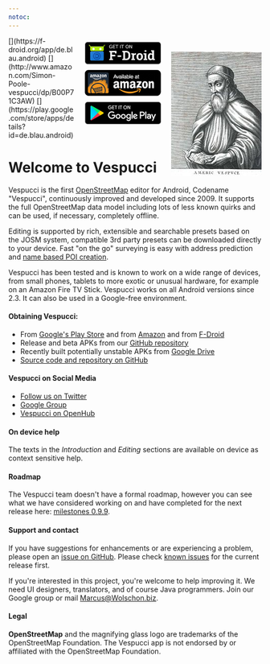 ```yaml
---
notoc:
---
```


<img src="180px-Amerigo_Vespucci.jpg" style="padding-top:30px;padding-left:20px;float:right">
[<img src="badge-f-droid.png" style="padding-top:10px;padding-left:20px;float:right">](https://f-droid.org/app/de.blau.android)
[<img src="badge-amazon-appstore.png" style="padding-top:10px;padding-left:20px;float:right">](http://www.amazon.com/Simon-Poole-vespucci/dp/B00P71C3AW)
[<img src="badge-google-play.png" style="padding-top:10px;padding-left:20px;float:right">](https://play.google.com/store/apps/details?id=de.blau.android)

# Welcome to Vespucci 
Vespucci is the first [OpenStreetMap](//openstreetmap.org) editor for Android, Codename "Vespucci", continuously improved and developed since 2009. It supports the full OpenStreetMap data model including lots of less known quirks and can be used, if necessary, completely offline. 

Editing is supported by rich, extensible and searchable presets based on the JOSM system, compatible 3rd party presets can be downloaded directly to your device. Fast "on the go" surveying is easy with address prediction and [name based POI creation](markdown/tutorials/name_suggestions.md).

Vespucci has been tested and is known to work on a wide range of devices, from small phones, tablets to more exotic or unusual hardware, for example on an Amazon Fire TV Stick. Vespucci works on all Android versions since 2.3. It can also be used in a Google-free environment.

#### Obtaining Vespucci:

 * From [Google's Play Store](https://play.google.com/store/apps/details?id=de.blau.android) and from [Amazon](http://www.amazon.com/Simon-Poole-vespucci/dp/B00P71C3AW/ref=sr_1_1?s=mobile-apps&ie=UTF8&qid=1447617332&sr=1-1&keywords=vespucci) and from [F-Droid](https://f-droid.org/app/de.blau.android)
 * Release and beta APKs from our [GitHub repository](https://github.com/MarcusWolschon/osmeditor4android/releases)
 * Recently built potentially unstable APKs from [Google Drive](https://drive.google.com/folderview?id=0B9pKLmh8s1h8bFI5bGd4VnhYWkk&usp=sharing)
 * [Source code and repository on GitHub](https://github.com/MarcusWolschon/osmeditor4android)

#### Vespucci on Social Media

 * [Follow us on Twitter](https://twitter.com/vespucci_editor)
 * [Google Group](https://groups.google.com/forum/#!forum/osmeditor4android)
 * [Vespucci on OpenHub](https://www.openhub.net/p/osmeditor4android)

#### On device help

The texts in the _Introduction_ and _Editing_ sections are available on device as context sensitive help.

#### Roadmap

The Vespucci team doesn't have a formal roadmap, however you can see what we have considered working on and have completed for the next release here: [milestones 0.9.9](https://github.com/MarcusWolschon/osmeditor4android/issues?q=milestone%3A0.9.9).

#### Support and contact

If you have suggestions for enhancements or are experiencing a problem, please open an [issue on GitHub](https://github.com/MarcusWolschon/osmeditor4android/issues). Please check [known issues](https://github.com/MarcusWolschon/osmeditor4android/issues?q=is%3Aopen+is%3Aissue+label%3A%22Known+issue%22) for the current release first.

If you're interested in this project, you're welcome to help improving it. We need UI designers, translators, and of course Java programmers. Join our Google group or mail Marcus@Wolschon.biz.

#### Legal 

__OpenStreetMap__ and the magnifying glass logo are trademarks of the OpenStreetMap Foundation. The Vespucci app is not endorsed by or affiliated with the OpenStreetMap Foundation. 


